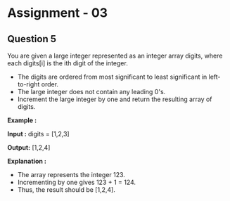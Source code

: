 # **Assignment - 03**
## **Question 5**
You are given a large integer represented as an integer array digits, where each
digits[i] is the ith digit of the integer. 
- The digits are ordered from most significant to least significant in left-to-right order. 
- The large integer does not contain any leading 0's.
- Increment the large integer by one and return the resulting array of digits.

**Example :**

**Input :** digits = [1,2,3]

**Output:** [1,2,4]

**Explanation :** 
- The array represents the integer 123.
- Incrementing by one gives 123 + 1 = 124.
- Thus, the result should be [1,2,4].

